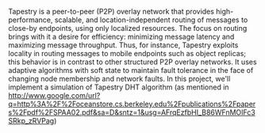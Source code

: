 Tapestry is a peer-to-peer (P2P) overlay network that provides high-performance, scalable, and location-independent routing of messages to close-by endpoints, using only localized resources. The focus on routing brings with it a desire for efficiency: minimizing message latency and maximizing message throughput.
Thus, for instance, Tapestry exploits locality in routing messages to mobile endpoints such as object replicas; this behavior is in contrast to other structured P2P overlay networks. It uses adaptive algorithms with soft state to maintain fault tolerance in the face of changing node membership and network faults. In this project, we'll implement a simulation of Tapestry DHT algorithm (as mentioned in http://www.google.com/url?q=http%3A%2F%2Foceanstore.cs.berkeley.edu%2Fpublications%2Fpapers%2Fpdf%2FSPAA02.pdf&sa=D&sntz=1&usg=AFrqEzfbHI_B86WFnMOIFc3SRkp_zRVPag)